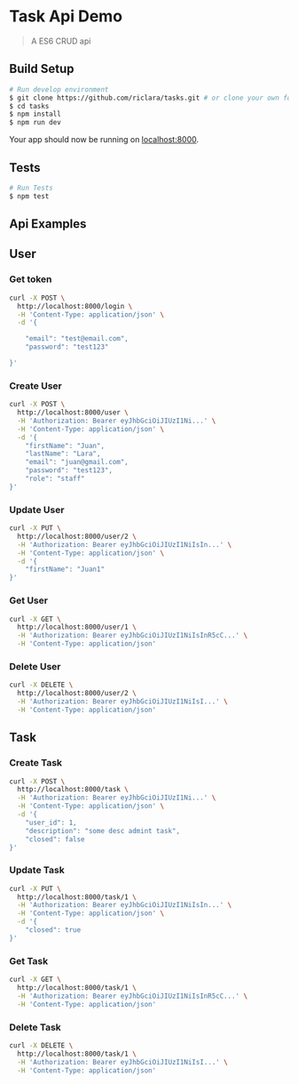 # Task Api Demo

>  A ES6 CRUD api
## Build Setup
```sh
# Run develop environment
$ git clone https://github.com/riclara/tasks.git # or clone your own fork
$ cd tasks
$ npm install
$ npm run dev
```
Your app should now be running on [localhost:8000](http://localhost:8000/).

## Tests
```sh
# Run Tests
$ npm test
```

## Api Examples

## User

### Get token
```sh
curl -X POST \
  http://localhost:8000/login \
  -H 'Content-Type: application/json' \
  -d '{

	"email": "test@email.com",
	"password": "test123"

}'
```

### Create User
```sh 
curl -X POST \
  http://localhost:8000/user \
  -H 'Authorization: Bearer eyJhbGciOiJIUzI1Ni...' \
  -H 'Content-Type: application/json' \
  -d '{
	"firstName": "Juan",
	"lastName": "Lara",
	"email": "juan@gmail.com",
	"password": "test123",
	"role": "staff"
}'
```

### Update User
```sh
curl -X PUT \
  http://localhost:8000/user/2 \
  -H 'Authorization: Bearer eyJhbGciOiJIUzI1NiIsIn...' \
  -H 'Content-Type: application/json' \
  -d '{
	"firstName": "Juan1"
}'
```

### Get User
```sh
curl -X GET \
  http://localhost:8000/user/1 \
  -H 'Authorization: Bearer eyJhbGciOiJIUzI1NiIsInR5cC...' \
  -H 'Content-Type: application/json'
```

### Delete User
```sh
curl -X DELETE \
  http://localhost:8000/user/2 \
  -H 'Authorization: Bearer eyJhbGciOiJIUzI1NiIsI...' \
  -H 'Content-Type: application/json'
```

## Task

### Create Task
```sh 
curl -X POST \
  http://localhost:8000/task \
  -H 'Authorization: Bearer eyJhbGciOiJIUzI1Ni...' \
  -H 'Content-Type: application/json' \
  -d '{
	"user_id": 1,
	"description": "some desc admint task",
	"closed": false
}'
```

### Update Task
```sh
curl -X PUT \
  http://localhost:8000/task/1 \
  -H 'Authorization: Bearer eyJhbGciOiJIUzI1NiIsIn...' \
  -H 'Content-Type: application/json' \
  -d '{
	"closed": true
}'
```

### Get Task
```sh
curl -X GET \
  http://localhost:8000/task/1 \
  -H 'Authorization: Bearer eyJhbGciOiJIUzI1NiIsInR5cC...' \
  -H 'Content-Type: application/json'
```

### Delete Task
```sh
curl -X DELETE \
  http://localhost:8000/task/1 \
  -H 'Authorization: Bearer eyJhbGciOiJIUzI1NiIsI...' \
  -H 'Content-Type: application/json'
```

